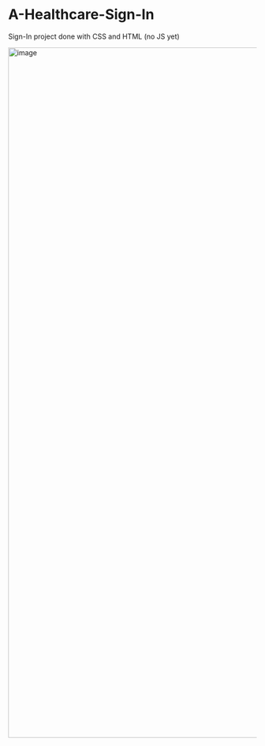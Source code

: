 # A-Healthcare-Sign-In
Sign-In project done with CSS and HTML (no JS yet)

<img width="2559" height="1399" alt="image" src="https://github.com/user-attachments/assets/1061fc17-991e-4556-84f8-0cdd3f6eec4c" />
